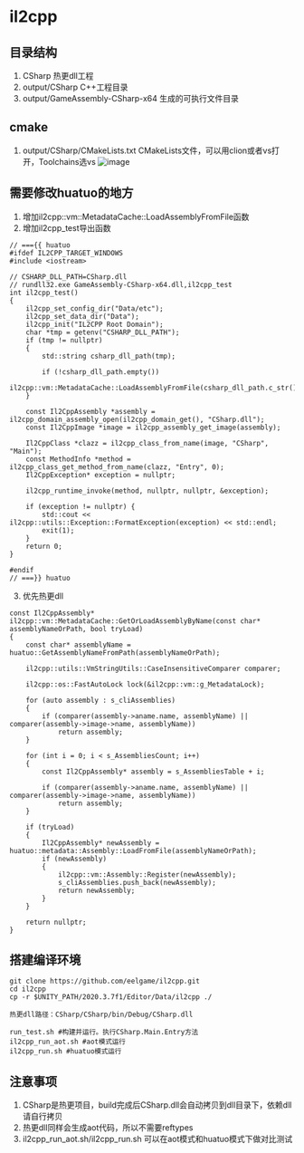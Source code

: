 # il2cpp
## 目录结构
1. CSharp 热更dll工程
2. output/CSharp C++工程目录
3. output/GameAssembly-CSharp-x64 生成的可执行文件目录

## cmake
1. output/CSharp/CMakeLists.txt CMakeLists文件，可以用clion或者vs打开，Toolchains选vs
![image](https://user-images.githubusercontent.com/49626119/163772090-211a4553-bcb8-474d-90dc-31ffc4a2b064.png)


## 需要修改huatuo的地方
1. 增加il2cpp::vm::MetadataCache::LoadAssemblyFromFile函数
2. 增加il2cpp_test导出函数
```
// ==={{ huatuo
#ifdef IL2CPP_TARGET_WINDOWS
#include <iostream>

// CSHARP_DLL_PATH=CSharp.dll
// rundll32.exe GameAssembly-CSharp-x64.dll,il2cpp_test
int il2cpp_test()
{
    il2cpp_set_config_dir("Data/etc");
    il2cpp_set_data_dir("Data");
    il2cpp_init("IL2CPP Root Domain");
    char *tmp = getenv("CSHARP_DLL_PATH");
    if (tmp != nullptr)
    {
        std::string csharp_dll_path(tmp);

        if (!csharp_dll_path.empty())
            il2cpp::vm::MetadataCache::LoadAssemblyFromFile(csharp_dll_path.c_str());
    }

    const Il2CppAssembly *assembly = il2cpp_domain_assembly_open(il2cpp_domain_get(), "CSharp.dll");
    const Il2CppImage *image = il2cpp_assembly_get_image(assembly);

    Il2CppClass *clazz = il2cpp_class_from_name(image, "CSharp", "Main");
    const MethodInfo *method = il2cpp_class_get_method_from_name(clazz, "Entry", 0);
    Il2CppException* exception = nullptr;

    il2cpp_runtime_invoke(method, nullptr, nullptr, &exception);

    if (exception != nullptr) {
        std::cout << il2cpp::utils::Exception::FormatException(exception) << std::endl;
        exit(1);
    }
    return 0;
}

#endif
// ===}} huatuo
```

3. 优先热更dll
```
const Il2CppAssembly* il2cpp::vm::MetadataCache::GetOrLoadAssemblyByName(const char* assemblyNameOrPath, bool tryLoad)
{
    const char* assemblyName = huatuo::GetAssemblyNameFromPath(assemblyNameOrPath);

    il2cpp::utils::VmStringUtils::CaseInsensitiveComparer comparer;

    il2cpp::os::FastAutoLock lock(&il2cpp::vm::g_MetadataLock);

    for (auto assembly : s_cliAssemblies)
    {
        if (comparer(assembly->aname.name, assemblyName) || comparer(assembly->image->name, assemblyName))
            return assembly;
    }

    for (int i = 0; i < s_AssembliesCount; i++)
    {
        const Il2CppAssembly* assembly = s_AssembliesTable + i;

        if (comparer(assembly->aname.name, assemblyName) || comparer(assembly->image->name, assemblyName))
            return assembly;
    }

    if (tryLoad)
    {
        Il2CppAssembly* newAssembly = huatuo::metadata::Assembly::LoadFromFile(assemblyNameOrPath);
        if (newAssembly)
        {
            il2cpp::vm::Assembly::Register(newAssembly);
            s_cliAssemblies.push_back(newAssembly);
            return newAssembly;
        }
    }

    return nullptr;
}
```
## 搭建编译环境
```
git clone https://github.com/eelgame/il2cpp.git
cd il2cpp
cp -r $UNITY_PATH/2020.3.7f1/Editor/Data/il2cpp ./
```
```
热更dll路径：CSharp/CSharp/bin/Debug/CSharp.dll
```
```
run_test.sh #构建并运行。执行CSharp.Main.Entry方法
il2cpp_run_aot.sh #aot模式运行
il2cpp_run.sh #huatuo模式运行
```
## 注意事项
1. CSharp是热更项目，build完成后CSharp.dll会自动拷贝到dll目录下，依赖dll请自行拷贝
2. 热更dll同样会生成aot代码，所以不需要reftypes
3. il2cpp_run_aot.sh/il2cpp_run.sh 可以在aot模式和huatuo模式下做对比测试
